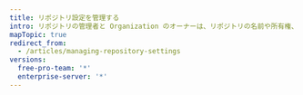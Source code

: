 ```yaml
---
title: リポジトリ設定を管理する
intro: リポジトリの管理者と Organization のオーナーは、リポジトリの名前や所有権、リポジトリの可視性がパブリックかプライベートかなど、いくつかの設定を変更できます。 リポジトリを削除することもできます。
mapTopic: true
redirect_from:
  - /articles/managing-repository-settings
versions:
  free-pro-team: '*'
  enterprise-server: '*'
---
```


